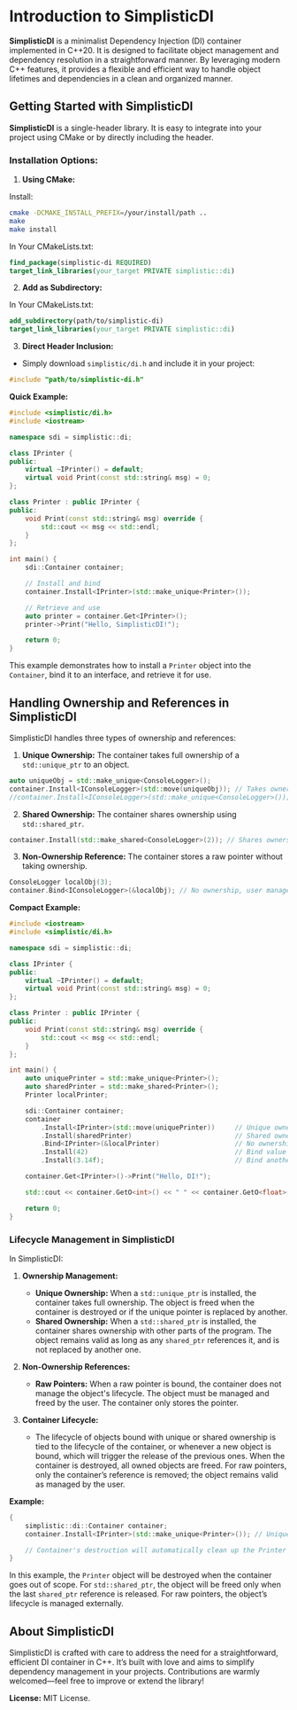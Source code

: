 # Introduction to SimplisticDI

**SimplisticDI** is a minimalist Dependency Injection (DI) container implemented in C++20. It is designed to facilitate object management and dependency resolution in a straightforward manner. By leveraging modern C++ features, it provides a flexible and efficient way to handle object lifetimes and dependencies in a clean and organized manner.


## Getting Started with SimplisticDI

**SimplisticDI** is a single-header library. It is easy to integrate into your project using CMake or by directly including the header.

### **Installation Options:**

1.  **Using CMake:**
    
Install:
```sh
cmake -DCMAKE_INSTALL_PREFIX=/your/install/path ..
make
make install
```
In Your CMakeLists.txt:
```cmake
find_package(simplistic-di REQUIRED)
target_link_libraries(your_target PRIVATE simplistic::di)
```
2. **Add as Subdirectory:**

In Your CMakeLists.txt:
```cmake
add_subdirectory(path/to/simplistic-di)
target_link_libraries(your_target PRIVATE simplistic::di)
```
3. **Direct Header Inclusion:**

-   Simply download `simplistic/di.h` and include it in your project:
        
```cpp
#include "path/to/simplistic-di.h"
```

**Quick Example:**

```cpp
#include <simplistic/di.h>
#include <iostream>

namespace sdi = simplistic::di;

class IPrinter {
public:
    virtual ~IPrinter() = default;
    virtual void Print(const std::string& msg) = 0;
};

class Printer : public IPrinter {
public:
    void Print(const std::string& msg) override {
        std::cout << msg << std::endl;
    }
};

int main() {
    sdi::Container container;

    // Install and bind
    container.Install<IPrinter>(std::make_unique<Printer>());

    // Retrieve and use
    auto printer = container.Get<IPrinter>();
    printer->Print("Hello, SimplisticDI!");

    return 0;
}
```
This example demonstrates how to install a `Printer` object into the `Container`, bind it to an interface, and retrieve it for use.

## Handling Ownership and References in SimplisticDI

SimplisticDI handles three types of ownership and references:

1.  **Unique Ownership:** The container takes full ownership of a `std::unique_ptr` to an object.
```cpp
auto uniqueObj = std::make_unique<ConsoleLogger>();
container.Install<IConsoleLogger>(std::move(uniqueObj)); // Takes ownership
//container.Install<IConsoleLogger>(std::make_unique<ConsoleLogger>()); // Takes ownership
```
2. **Shared Ownership:** The container shares ownership using `std::shared_ptr`.
```cpp
container.Install(std::make_shared<ConsoleLogger>(2)); // Shares ownership
```
3. **Non-Ownership Reference:** The container stores a raw pointer without taking ownership.
```cpp
ConsoleLogger localObj(3);
container.Bind<IConsoleLogger>(&localObj); // No ownership, user manages lifetime
```

**Compact Example:**

```cpp
#include <iostream>
#include <simplistic/di.h>

namespace sdi = simplistic::di;

class IPrinter {
public:
    virtual ~IPrinter() = default;
    virtual void Print(const std::string& msg) = 0;
};

class Printer : public IPrinter {
public:
    void Print(const std::string& msg) override {
        std::cout << msg << std::endl;
    }
};

int main() {
    auto uniquePrinter = std::make_unique<Printer>();
    auto sharedPrinter = std::make_shared<Printer>();
    Printer localPrinter;

    sdi::Container container;
    container
        .Install<IPrinter>(std::move(uniquePrinter))     // Unique ownership
        .Install(sharedPrinter)                          // Shared ownership
        .Bind<IPrinter>(&localPrinter)                   // No ownership, reference
        .Install(42)                                     // Bind value
        .Install(3.14f);                                 // Bind another value

    container.Get<IPrinter>()->Print("Hello, DI!");

    std::cout << container.GetO<int>() << " " << container.GetO<float>() << std::endl;

    return 0;
}
```


### **Lifecycle Management in SimplisticDI**

In SimplisticDI:

1.  **Ownership Management:**
    
    -   **Unique Ownership:** When a `std::unique_ptr` is installed, the container takes full ownership. The object is freed when the container is destroyed or if the unique pointer is replaced by another.
    -   **Shared Ownership:** When a `std::shared_ptr` is installed, the container shares ownership with other parts of the program. The object remains valid as long as any `shared_ptr` references it, and is not replaced by another one.
2.  **Non-Ownership References:**
    
    -   **Raw Pointers:** When a raw pointer is bound, the container does not manage the object's lifecycle. The object must be managed and freed by the user. The container only stores the pointer.
3.  **Container Lifecycle:**
    
    -   The lifecycle of objects bound with unique or shared ownership is tied to the lifecycle of the container, or whenever a new object is bound, which will trigger the release of the previous ones. When the container is destroyed, all owned objects are freed. For raw pointers, only the container’s reference is removed; the object remains valid as managed by the user.

**Example:**

```cpp
{
    simplistic::di::Container container;
    container.Install<IPrinter>(std::make_unique<Printer>()); // Unique ownership

    // Container's destruction will automatically clean up the Printer object
}
```
In this example, the `Printer` object will be destroyed when the container goes out of scope. For `std::shared_ptr`, the object will be freed only when the last `shared_ptr` reference is released. For raw pointers, the object’s lifecycle is managed externally.

## **About SimplisticDI**

SimplisticDI is crafted with care to address the need for a straightforward, efficient DI container in C++. It’s built with love and aims to simplify dependency management in your projects. Contributions are warmly welcomed—feel free to improve or extend the library!

**License:** MIT License.


